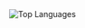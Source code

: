 <div align="center">
  <img src="https://github-readme-stats.vercel.app/api/top-langs/?username=ljt019&layout=compact&langs_count=10&theme=dark&hide_progress=true&hide=javascript,html,makefile" alt="Top Languages" />
</div>
